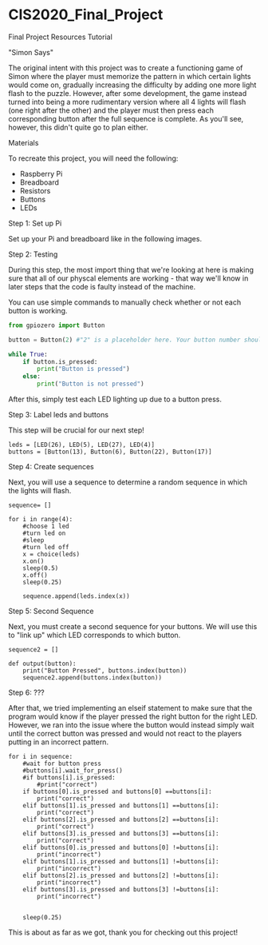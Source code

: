 # CIS2020_Final_Project
Final Project
Resources
Tutorial

"Simon Says"

The original intent with this project was to create a functioning game of Simon where the player must memorize the pattern in which certain lights would come on, gradually increasing the difficulty by adding one more light flash to the puzzle. However, after some development, the game instead turned into being a more rudimentary version where all 4 lights will flash (one right after the other) and the player must then press each corresponding button after the full sequence is complete. As you'll see, however, this didn't quite go to plan either.

Materials

To recreate this project, you will need the following:
  * Raspberry Pi
  * Breadboard
  * Resistors
  * Buttons
  * LEDs

Step 1: Set up Pi

Set up your Pi and breadboard like in the following images.



Step 2: Testing

During this step, the most import thing that we're looking at here is making sure that all of our physcal elements are working - that way we'll know in later steps that the code is faulty instead of the machine. 

You can use simple commands to manually check whether or not each button is working.
```python
from gpiozero import Button

button = Button(2) #"2" is a placeholder here. Your button number should correspond to it's GPIO pin.

while True:
    if button.is_pressed:
        print("Button is pressed")
    else:
        print("Button is not pressed")
```
After this, simply test each LED lighting up due to a button press.

Step 3: Label leds and buttons

This step will be crucial for our next step! 
```
leds = [LED(26), LED(5), LED(27), LED(4)]
buttons = [Button(13), Button(6), Button(22), Button(17)]
```

Step 4: Create sequences

Next, you will use a sequence to determine a random sequence in which the lights will flash.

```
sequence= []

for i in range(4):
    #choose 1 led
    #turn led on
    #sleep
    #turn led off
    x = choice(leds)
    x.on()
    sleep(0.5)
    x.off()
    sleep(0.25)
    
    sequence.append(leds.index(x))
```
Step 5: Second Sequence

Next, you must create a second sequence for your buttons. We will use this to "link up" which LED corresponds to which button.

```
sequence2 = []

def output(button):
    print("Button Pressed", buttons.index(button))
    sequence2.append(buttons.index(button))
```

Step 6: ???

After that, we tried implementing an elseif statement to make sure that the program would know if the player pressed the right button for the right LED. However, we ran into the issue where the button would instead simply wait until the correct button was pressed and would not react to the players putting in an incorrect pattern.

```
for i in sequence:
    #wait for button press
    #buttons[i].wait_for_press()
    #if buttons[i].is_pressed:
        #print("correct")
    if buttons[0].is_pressed and buttons[0] ==buttons[i]:
        print("correct")
    elif buttons[1].is_pressed and buttons[1] ==buttons[i]:
        print("correct")
    elif buttons[2].is_pressed and buttons[2] ==buttons[i]:
        print("correct")
    elif buttons[3].is_pressed and buttons[3] ==buttons[i]:
        print("correct")
    elif buttons[0].is_pressed and buttons[0] !=buttons[i]:
        print("incorrect")
    elif buttons[1].is_pressed and buttons[1] !=buttons[i]:
        print("incorrect")
    elif buttons[2].is_pressed and buttons[2] !=buttons[i]:
        print("incorrect")
    elif buttons[3].is_pressed and buttons[3] !=buttons[i]:
        print("incorrect")
        
 
    sleep(0.25)
```


This is about as far as we got, thank you for checking out this project!
